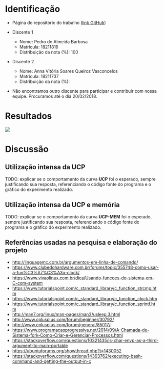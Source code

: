 # Identificação

* Página do repositório do trabalho ([link GitHub](https://github.com/pedrobarbosa0/IAC-AB2)) 

* Discente 1
	* Nome: Pedro de Almeida Barbosa
	* Matrícula: 18211819 
	* Distribuição da nota (%): 100
* Discente 2
	* Nome: Anna Vitória Soares Queiroz Vasconcelos
	* Matrícula: 18211737
	* Distribuição da nota (%): 
* Não encontramos outro discente para participar e contribuir com nossa equipe. Procuramos até o dia 20/02/2018.		
	
# Resultados

![](https://github.com/pedrobarbosa0/IAC-AB2/blob/master/graph%20(1).png)


# Discussão

## Utilização intensa da UCP

TODO: explicar se o comportamento da curva **UCP** foi o esperado, sempre justificando sua resposta, referenciando o código fonte do programa e o gráfico do experimento realizado.

## Utilização intensa da UCP e memória

TODO: explicar se o comportamento da curva **UCP-MEM** foi o esperado, sempre justificando sua resposta, referenciando o código fonte do programa e o gráfico do experimento realizado.

## Referências usadas na pesquisa e elaboração do projeto

* http://linguagemc.com.br/argumentos-em-linha-de-comando/
* https://www.clubedohardware.com.br/forums/topic/355748-como-usar-a-fun%C3%A7%C3%A3o-clock/
* https://www.vivaolinux.com.br/dica/Usando-funcoes-do-sistema-em-C-com-system
* https://www.tutorialspoint.com/c_standard_library/c_function_strcmp.htm
* https://www.tutorialspoint.com/c_standard_library/c_function_clock.htm
* https://www.tutorialspoint.com/c_standard_library/c_function_sprintf.htm
* http://man7.org/linux/man-pages/man3/usleep.3.html
* http://www.cplusplus.com/forum/beginner/30792/
* http://www.cplusplus.com/forum/general/85017/
* https://www.programacaoprogressiva.net/2014/09/A-Chamada-de-Sistema-fork-Como-Criar-e-Gerenciar-Processos.html
* https://stackoverflow.com/questions/10321435/is-char-envp-as-a-third-argument-to-main-portable
* https://ubuntuforums.org/showthread.php?t=1430052
* https://stackoverflow.com/questions/14393762/executing-bash-command-and-getting-the-output-in-c


